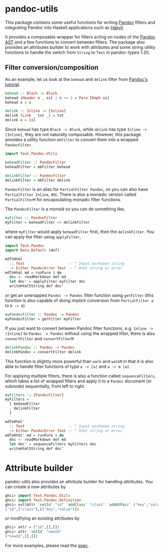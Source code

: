 pandoc-utils
============

This package contains some useful functions for writing
[Pandoc][pandoc] filters and integrating Pandoc into Haskell
applications such as [Hakyll][hakyll].

It provides a composable wrapper for filters acting on nodes of the [Pandoc
AST][ast] and a few functions to convert between filters. The package also
provides an attributes builder to work with attributes and some string utility
functions to handle the switch from `String` to `Text` in pandoc-types 1.20.

Filter conversion/composition
-----------------------------

As an example, let us look at the `behead` and `delink` filter from [Pandoc's
tutorial][tutorial].
```haskell
behead :: Block -> Block
behead (Header n _ xs) | n >= 2 = Para [Emph xs]
behead x = x

delink :: Inline -> [Inline]
delink (Link _ txt _) = txt
delink x = [x]
```

Since `behead` has type `Block -> Block`, while `delink` has type `Inline ->
[Inline]`, they are not naturally composable. However, this package provides a
utility function `mkFilter` to convert them into a wrapped `PandocFilter`.
```haskell
import Text.Pandoc.Utils

beheadFilter :: PandocFilter
beheadFilter = mkFilter behead

delinkFilter :: PandocFilter
delinkFilter = mkFilter delink
```
`PandocFilter` is an alias for `PartialFilter Pandoc`, so you can also have
`PartialFilter Inline`, etc. There is also a monadic version called
`PartialFilterM` for encapsulating monadic filter functions.

The `PandocFilter` is a monoid so you can do something like,
```haskell
myFilter :: PandocFilter
myFilter = beheadFilter <> delinkFilter
```
where `myFilter` would apply `beheadFilter` first, then the `delinkFilter`. You
can apply the filter using `applyFilter`,
```haskell
import Text.Pandoc
import Data.Default (def)

mdToHtml
  :: Text                    -- ^ Input markdown string
  -> Either PandocError Text -- ^ Html string or error
mdToHtml md = runPure $ do
  doc <- readMarkdown def md
  let doc' = applyFilter myFilter doc
  writeHtml5String def doc'
```
or get an unwrapped `Pandoc -> Pandoc` filter function using `getFilter` (this
function is also capable of doing implicit conversion from `PartialFilter a` to
`b -> b`).
```haskell
myPandocFilter :: Pandoc -> Pandoc
myPandocFilter = getFilter myFilter
```

If you just want to convert between Pandoc filter functions, e.g. `Inline ->
[Inline]` to `Pandoc -> Pandoc` without using the wrapped filter, there is also
`convertFilter` and `convertFilterM`
```haskell
delinkPandoc :: Pandoc -> Pandoc
delinkPandoc = convertFilter delink
```
This function is slightly more powerful than `walk` and `walkM` in that it is
also able to handle filter functions of type `a -> [a]` and `a -> m [a]`.

For applying multiple filters, there is also a function called `sequenceFilters`,
which takes a list of wrapped filters and apply it to a `Pandoc` document (or
subnode) sequentially, from left to right.
```haskell
myFilters :: [PandocFilter]
myFilters =
  [ beheadFilter
  , delinkFilter
  ]

mdToHtml'
  :: Text                    -- ^ Input markdown string
  -> Either PandocError Text -- ^ Html string or error
mdToHtml' md = runPure $ do
  doc <- readMarkdown def md
  let doc' = sequenceFilters myFilters doc
  writeHtml5String def doc'
```

Attribute builder
================

pandoc-utils also provides an attribute builder for handling attributes. You
can create a new attributes by
```haskell
ghci> import Text.Pandoc.Utils
ghci> import Text.Pandoc.Definition
ghci> nullAttr `setId` "id" `addClass` "class" `addKVPair` ("key","value")
("id",["class"],[("key","value")])
```
or modifying an existing attributes by
```haskell
ghci> attr = ("id",[],[])
ghci> attr `setId` "newId"
("newId",[],[])
```

For more examples, please read the [spec][spec].

[pandoc]: https://pandoc.org/
[hakyll]: https://jaspervdj.be/hakyll/
[ast]: https://hackage.haskell.org/package/pandoc-types/docs/Text-Pandoc-Definition.html
[tutorial]: https://pandoc.org/filters.html
[spec]: ./test/Spec.hs
